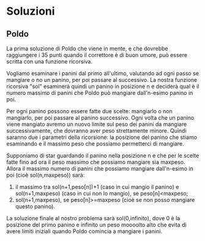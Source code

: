 # Soluzioni 

## Poldo

La prima soluzione di Poldo che viene in mente, e che dovrebbe raggiungere i 35 punti quando il correttore è di buon umore, 
può essere scritta con una funzione ricorsiva. 

Vogliamo esaminare i panini dal primo all'ultimo, valutando ad ogni passo se mangiare o no un panino, per poi passare al successivo. La nostra funzione ricorsiva "sol" esaminerà quindi 
un panino in posizione n e deciderà qual è il numero massimo di panini che Poldo può mangiare dall'n-esimo panino in poi. 

Per ogni panino possono essere fatte due scelte: mangiarlo o non mangiarlo, per poi passare al panino successivo. Ogni 
volta che un panino viene mangiato avremo un nuovo limite sul peso dei panini da mangiare successivamente, che dovranno aver peso strettamente
 minore. Quindi saranno due i parametri della ricorsione: la posizione del panino che stiamo esaminando e il massimo peso che possiamo 
permetterci di mangiare.

Supponiamo di star guardando il panino nella posizione n e che per le scelte fatte fino ad ora il peso massimo che possiamo mangiare sia maxpeso.
Allora il massimo numero di panini che possiamo mangiare dall'n-esimo in poi (cioè sol(n,maxpeso)) sarà:

1) il massimo tra sol(n+1,peso[n])+1 (caso in cui mangio il panino) e sol(n+1,maxpeso) (caso in cui non lo mangio), se peso[n]<maxpeso;
2) sol(n+1,maxpeso), se peso[n]>=maxpeso (cioè se non posso mangiare questo panino).

La soluzione finale al nostro problema sarà sol(0,infinito), dove 0 è la posizione del primo panino e infinito un peso moooolto alto che evita di avere limiti iniziali quando Poldo comincia a mangiare i panini.
